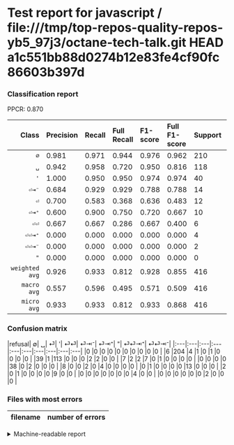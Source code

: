 # Test report for javascript / file:///tmp/top-repos-quality-repos-yb5_97j3/octane-tech-talk.git HEAD a1c551bb88d0274b12e83fe4cf90fc86603b397d

### Classification report

PPCR: 0.870

| Class | Precision | Recall | Full Recall | F1-score | Full F1-score | Support | Full Support | PPCR |
|------:|:----------|:-------|:------------|:---------|:---------|:--------|:-------------|:-----|
| `∅` | 0.981| 0.971| 0.944| 0.976| 0.962| 210| 216| 0.972 |
| `␣` | 0.942| 0.958| 0.720| 0.950| 0.816| 118| 157| 0.752 |
| `'` | 1.000| 0.950| 0.950| 0.974| 0.974| 40| 40| 1.000 |
| `⏎⇥⁻` | 0.684| 0.929| 0.929| 0.788| 0.788| 14| 14| 1.000 |
| `⏎` | 0.700| 0.583| 0.368| 0.636| 0.483| 12| 19| 0.632 |
| `⏎⇥⁺` | 0.600| 0.900| 0.750| 0.720| 0.667| 10| 12| 0.833 |
| `⏎⏎` | 0.667| 0.667| 0.286| 0.667| 0.400| 6| 14| 0.429 |
| `⏎⏎⇥⁺` | 0.000| 0.000| 0.000| 0.000| 0.000| 4| 4| 1.000 |
| `⏎⏎⇥⁻` | 0.000| 0.000| 0.000| 0.000| 0.000| 2| 2| 1.000 |
| `"` | 0.000| 0.000| 0.000| 0.000| 0.000| 0| 0| 0.000 |
| `weighted avg` | 0.926| 0.933| 0.812| 0.928| 0.855| 416| 478| 0.870 |
| `macro avg` | 0.557| 0.596| 0.495| 0.571| 0.509| 416| 478| 0.870 |
| `micro avg` | 0.933| 0.933| 0.812| 0.933| 0.868| 416| 478| 0.870 |

### Confusion matrix

|refusal|  ∅| ␣| ⏎| '| ⏎⏎| ⏎⇥⁻| ⏎⇥⁺| "| ⏎⏎⇥⁺| ⏎⏎⇥⁻| 
|:---|:---|:---|:---|:---|:---|:---|:---|:---|:---|
|0 |0 |0 |0 |0 |0 |0 |0 |0 |0 |
|6 |204 |4 |1 |0 |1 |0 |0 |0 |0 |
|39 |1 |113 |0 |0 |0 |2 |2 |0 |0 |
|7 |2 |2 |7 |0 |1 |0 |0 |0 |0 |
|0 |0 |0 |0 |38 |0 |2 |0 |0 |0 |
|8 |0 |0 |2 |0 |4 |0 |0 |0 |0 |
|0 |1 |0 |0 |0 |0 |13 |0 |0 |0 |
|2 |0 |1 |0 |0 |0 |0 |9 |0 |0 |
|0 |0 |0 |0 |0 |0 |0 |4 |0 |0 |
|0 |0 |0 |0 |0 |0 |2 |0 |0 |0 |

### Files with most errors

| filename | number of errors|
|:----:|:-----|

<details>
    <summary>Machine-readable report</summary>
```json
{
  "cl_report": {"\"": {"f1-score": 0.0, "precision": 0.0, "recall": 0.0, "support": 0}, "\u0027": {"f1-score": 0.9743589743589743, "precision": 1.0, "recall": 0.95, "support": 40}, "macro avg": {"f1-score": 0.5710924452224762, "precision": 0.5573313090418354, "recall": 0.5957627118644068, "support": 416}, "micro avg": {"f1-score": 0.9326923076923077, "precision": 0.9326923076923077, "recall": 0.9326923076923077, "support": 416}, "weighted avg": {"f1-score": 0.927566159529127, "precision": 0.9256181550399667, "recall": 0.9326923076923077, "support": 416}, "\u2205": {"f1-score": 0.9760765550239234, "precision": 0.9807692307692307, "recall": 0.9714285714285714, "support": 210}, "\u23ce": {"f1-score": 0.6363636363636365, "precision": 0.7, "recall": 0.5833333333333334, "support": 12}, "\u23ce\u21e5\u207a": {"f1-score": 0.7200000000000001, "precision": 0.6, "recall": 0.9, "support": 10}, "\u23ce\u21e5\u207b": {"f1-score": 0.7878787878787878, "precision": 0.6842105263157895, "recall": 0.9285714285714286, "support": 14}, "\u23ce\u23ce": {"f1-score": 0.6666666666666666, "precision": 0.6666666666666666, "recall": 0.6666666666666666, "support": 6}, "\u23ce\u23ce\u21e5\u207a": {"f1-score": 0.0, "precision": 0.0, "recall": 0.0, "support": 4}, "\u23ce\u23ce\u21e5\u207b": {"f1-score": 0.0, "precision": 0.0, "recall": 0.0, "support": 2}, "\u2423": {"f1-score": 0.9495798319327732, "precision": 0.9416666666666667, "recall": 0.9576271186440678, "support": 118}},
  "cl_report_full": {"\"": {"f1-score": 0.0, "precision": 0.0, "recall": 0.0, "support": 0}, "\u0027": {"f1-score": 0.9743589743589743, "precision": 1.0, "recall": 0.95, "support": 40}, "macro avg": {"f1-score": 0.5089811677071776, "precision": 0.5573313090418354, "recall": 0.4946896434291673, "support": 478}, "micro avg": {"f1-score": 0.8680089485458613, "precision": 0.9326923076923077, "recall": 0.8117154811715481, "support": 478}, "weighted avg": {"f1-score": 0.8550627515008861, "precision": 0.9186194586078973, "recall": 0.8117154811715481, "support": 478}, "\u2205": {"f1-score": 0.9622641509433962, "precision": 0.9807692307692307, "recall": 0.9444444444444444, "support": 216}, "\u23ce": {"f1-score": 0.48275862068965514, "precision": 0.7, "recall": 0.3684210526315789, "support": 19}, "\u23ce\u21e5\u207a": {"f1-score": 0.6666666666666665, "precision": 0.6, "recall": 0.75, "support": 12}, "\u23ce\u21e5\u207b": {"f1-score": 0.7878787878787878, "precision": 0.6842105263157895, "recall": 0.9285714285714286, "support": 14}, "\u23ce\u23ce": {"f1-score": 0.4, "precision": 0.6666666666666666, "recall": 0.2857142857142857, "support": 14}, "\u23ce\u23ce\u21e5\u207a": {"f1-score": 0.0, "precision": 0.0, "recall": 0.0, "support": 4}, "\u23ce\u23ce\u21e5\u207b": {"f1-score": 0.0, "precision": 0.0, "recall": 0.0, "support": 2}, "\u2423": {"f1-score": 0.8158844765342961, "precision": 0.9416666666666667, "recall": 0.7197452229299363, "support": 157}},
  "ppcr": 0.8702928870292888
}
```
</details>
